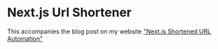 # Next.js Url Shortener

This accompanies the blog post on my website ["Next.js Shortened URL Automation"](https://blog.dennisokeeffe.com/blog/2021-11-04-nextjs-shortened-url-automation)
